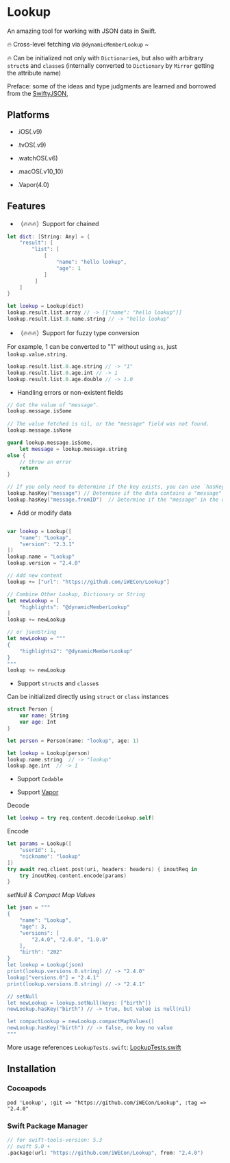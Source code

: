 # Lookup

An amazing tool for working with JSON data in Swift.

🔥 Cross-level fetching via `@dynamicMemberLookup` ~

🔥 Can be initialized not only with `Dictionarie`s, but also with arbitrary `struct`s and `classe`s (internally converted to `Dictionary` by `Mirror` getting the attribute name)

Preface: some of the ideas and type judgments are learned and borrowed from the [SwiftyJSON](https://github.com/SwiftyJSON/SwiftyJSON),


## Platforms

* .iOS(.v9)

* .tvOS(.v9)

* .watchOS(.v6)

* .macOS(.v10_10)

* .Vapor(4.0)


## Features

* （🔥🔥🔥）Support for chained
```swift
let dict: [String: Any] = {
    "result": [
        "list": [
            [
                "name": "hello lookup",
                "age": 1
            ]
         ]
    ]
}

let lookup = Lookup(dict)
lookup.result.list.array // -> [["name": "hello lookup"]]
lookup.result.list.0.name.string // -> "hello lookup"
```

* （🔥🔥🔥）Support for fuzzy type conversion

For example, 1 can be converted to "1" without using `as`, just `lookup.value.string`. 

```swift
lookup.result.list.0.age.string // -> "1"
lookup.result.list.0.age.int // -> 1
lookup.result.list.0.age.double // -> 1.0
```

* Handling errors or non-existent fields

```swift
// Got the value of "message".
lookup.message.isSome 
 
// The value fetched is nil, or the "message" field was not found.
lookup.message.isNone

guard lookup.message.isSome,
    let message = lookup.message.string 
else {
    // throw an error
    return
}

// If you only need to determine if the key exists, you can use `hasKey(_ keyName: String)`.
lookup.hasKey("message") // Determine if the data contains a "message" field.
lookup.hasKey("message.fromID")  // Determine if the "message" in the data contains the "fromID" field. 
```

* Add or modify data
```swift

var lookup = Lookup([
    "name": "Lookap",
    "version": "2.3.1"
])
lookup.name = "Lookup"
lookup.version = "2.4.0"

// Add new content
lookup += ["url": "https://github.com/iWECon/Lookup"]

// Combine Other Lookup, Dictionary or String
let newLookup = [
    "highlights": "@dynamicMemberLookup"
]
lookup += newLookup

// or jsonString
let newLookup = """
{
    "highlights2": "@dynamicMemberLookup"
}
"""
lookup += newLookup
```

* Support `struct`s and `classe`s

Can be initialized directly using `struct` or `class` instances

```swift
struct Person {
    var name: String
    var age: Int
}

let person = Person(name: "lookup", age: 1)

let lookup = Lookup(person)
lookup.name.string  // -> "lookup"
lookup.age.int  // -> 1
```

* Support `Codable`

* Support [Vapor](https://github.com/vapor/vapor)

Decode
```swift
let lookup = try req.content.decode(Lookup.self)
```

Encode
```swift
let params = Lookup([
    "userId": 1,
    "nickname": "lookup"
])
try await req.client.post(uri, headers: headers) { inoutReq in 
    try inoutReq.content.encode(params)
}
```

*setNull & Compact Map Values*
```swift
let json = """
{
    "name": "Lookup",
    "age": 3,
    "versions": [
        "2.4.0", "2.0.0", "1.0.0" 
    ],
    "birth": "202"
}
let lookup = Lookup(json)
print(lookup.versions.0.string) // -> "2.4.0"
lookup["versions.0"] = "2.4.1"
print(lookup.versions.0.string) // -> "2.4.1"

// setNull
let newLookup = lookup.setNull(keys: ["birth"])
newLookup.hasKey("birth") // -> true, but value is null(nil)

let compactLookup = newLookup.compactMapValues()
newLookup.hasKey("birth") // -> false, no key no value
"""
```

More usage references `LookupTests.swift`: [LookupTests.swift](https://github.com/iWECon/Lookup/blob/main/Tests/LookupTests/LookupTests.swift)


## Installation

### Cocoapods

`pod 'Lookup', :git => "https://github.com/iWECon/Lookup", :tag => "2.4.0"`


### Swift Package Manager
```swift
// for swift-tools-version: 5.3
// swift 5.0 +
.package(url: "https://github.com/iWECon/Lookup", from: "2.4.0")
```
